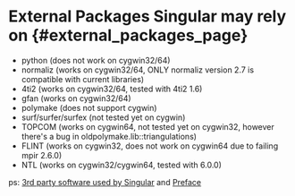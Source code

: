 External Packages Singular may rely on {#external_packages_page}
======================================

* python (does not work on cygwin32/64)
* normaliz (works on cygwin32/64, ONLY normaliz version 2.7 is compatible with current libraries)
* 4ti2 (works on cygwin32/64, tested with 4ti2 1.6)
* gfan (works on cygwin32/64)
* polymake (does not support cygwin)
* surf/surfer/surfex (not tested yet on cygwin)
* TOPCOM (works on cygwin64, not tested yet on cygwin32, however there's a bug in oldpolymake.lib::triangulations)
* FLINT (works on cygwin32, does not work on cygwin64 due to failing mpir 2.6.0)
* NTL (works on cygwin32/cygwin64, tested with 6.0.0)

ps: [3rd party software used by Singular](http://www.singular.uni-kl.de/index.php/third-party-software/software-used-by-singular.html) and [Preface](http://www.singular.uni-kl.de/Manual/3-1-6/sing_1.htm#SEC1)


